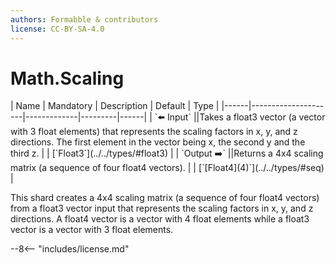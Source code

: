 ```yaml
---
authors: Formabble & contributors
license: CC-BY-SA-4.0
---
```



# Math.Scaling

<div class="sh-parameters" markdown="1">
| Name | Mandatory | Description | Default | Type |
|------|---------------------|-------------|---------|------|
| `⬅️ Input` ||Takes a float3 vector (a vector with 3 float elements) that represents the scaling factors in x, y, and z directions. The first element in the vector being x, the second y and the third z. | | [`Float3`](../../types/#float3) |
| `Output ➡️` ||Returns a 4x4 scaling matrix (a sequence of four float4 vectors). | | [`[Float4](4)`](../../types/#seq) |

</div>

This shard creates a 4x4 scaling matrix (a sequence of four float4 vectors) from a float3 vector input that represents the scaling factors in x, y, and z directions. A float4 vector is a vector with 4 float elements while a float3 vector is a vector with 3 float elements.

--8<-- "includes/license.md"

